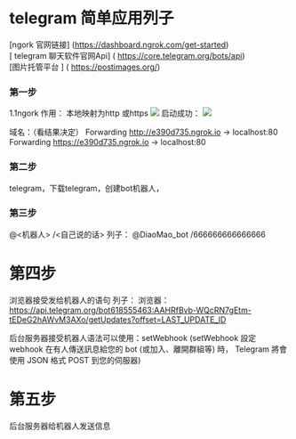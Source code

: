 
#  telegram 简单应用列子


[ngork 官网链接] (https://dashboard.ngrok.com/get-started)    
[ telegram 聊天软件官网Api] ( https://core.telegram.org/bots/api)   
[图片托管平台 ]         ( https://postimages.org/)    

### 第一步
1.1ngork  作用： 本地映射为http 或https
![](https://s33.postimg.cc/w6fosbo9b/ngrok.jpg)
启动成功：
![](https://s33.postimg.cc/fwpipd0pr/ngrok.jpg)

域名：（看结果决定）
Forwarding                    http://e390d735.ngrok.io -> localhost:80
Forwarding                    https://e390d735.ngrok.io -> localhost:80



### 第二步
telegram，下载telegram，创建bot机器人，


### 第三步 
@<机器人> /<自己说的话>         列子： @DiaoMao_bot  /666666666666666

# 第四步  
浏览器接受发给机器人的语句
列子： 浏览器： https://api.telegram.org/bot618555463:AAHRfBvb-WQcRN7gEtm-tEDeG2hAWvM3AXo/getUpdates?offset=LAST_UPDATE_ID

后台服务器接受机器人语法可以使用：setWebhook 
(setWebhook 設定 webhook 在有人傳送訊息給您的 bot (或加入、離開群組等) 時， Telegram 將會使用 JSON 格式 POST 到您的伺服器)

# 第五步
后台服务器给机器人发送信息
